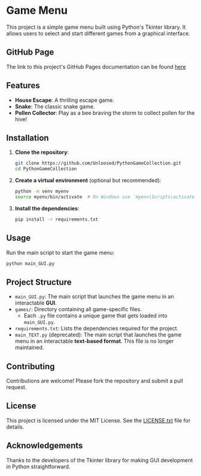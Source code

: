 # Game Menu

This project is a simple game menu built using Python's Tkinter library. It allows users to select and start different games from a graphical interface.

## GitHub Page
The link to this project's GitHub Pages documentation can be found [here](https://unloosed.github.io/PythonGameCollection/)

## Features

- **House Escape**: A thrilling escape game.
- **Snake**: The classic snake game.
- **Pollen Collector**: Play as a bee braving the storm to collect pollen for the hive!

## Installation

1. **Clone the repository**:
    ```bash
    git clone https://github.com/Unloosed/PythonGameCollection.git
    cd PythonGameCollection
    ```

2. **Create a virtual environment** (optional but recommended):
    ```bash
    python -m venv myenv
    source myenv/bin/activate  # On Windows use `myenv\Scripts\activate`
    ```

3. **Install the dependencies**:
    ```bash
    pip install -r requirements.txt
    ```

## Usage

Run the main script to start the game menu:
```bash
python main_GUI.py
```

## Project Structure

- `main_GUI.py`: The main script that launches the game menu in an interactable **GUI**.
- `games/`: Directory containing all game-specific files.
    - Each `.py` file contains a unique game that gets loaded into `main_GUI.py`.
- `requirements.txt`: Lists the dependencies required for the project.
- `main_TEXT.py` (deprecated): The main script that launches the game menu in an interactable **text-based format**. This file is no longer maintained.

## Contributing

Contributions are welcome! Please fork the repository and submit a pull request.

## License

This project is licensed under the MIT License. See the [LICENSE.txt](https://unloosed.github.io/PythonGameCollection/LICENSE.txt) file for details.

## Acknowledgements

Thanks to the developers of the Tkinter library for making GUI development in Python straightforward.
